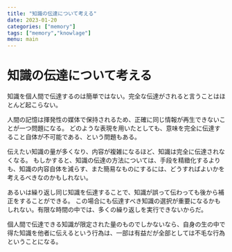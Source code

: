 ```yaml
---
title: "知識の伝達について考える"
date: 2023-01-20
categories: ["memory"]
tags: ["memory","knowlage"]
menu: main
---
```


# 知識の伝達について考える

知識を個人間で伝達するのは簡単ではない。完全な伝達がされると言うことはほとんど起こらない。

人間の記憶は揮発性の媒体で保持されるため、正確に同じ情報が再生できないことが一つ問題になる。
どのような表現を用いたとしても、意味を完全に伝達すること自体が不可能である、という問題もある。

伝えたい知識の量が多くなり、内容が複雑になるほど、知識は完全に伝達されなくなる。
もしかすると、知識の伝達の方法については、手段を精緻化するよりも、知識の内容自体を減らす、また簡易なものにするには、どうすればよいかを考えるべきなのかもしれない。

あるいは繰り返し同じ知識を伝達することで、知識が誤って伝わっても後から補正をすることができる。
この場合にも伝達すべき知識の選択が重要になるかもしれない。有限な時間の中では、多くの繰り返しを実行できないからだ。

個人間で伝達できる知識が限定された量のものでしかないなら、自身の生の中で得た知識を他者に伝えるという行為は、一部は有益だが全部としては不毛な行為ということになる。